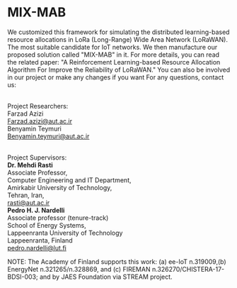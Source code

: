 # MIX-MAB

We customized this framework for simulating the distributed learning-based resource allocations in LoRa (Long-Range) Wide Area Network (LoRaWAN). The most suitable candidate for IoT networks. We then manufacture our proposed solution called "MIX-MAB" in it.
For more details, you can read the related paper: "A Reinforcement Learning-based Resource Allocation Algorithm For Improve the Reliability of LoRaWAN."
You can also be involved in our project or make any changes if you want
For any questions, contact us: 

<br /> Project Researchers:
<br /> Farzad Azizi <br /> Farzad.azizi@aut.ac.ir
<br /> Benyamin Teymuri <br /> Benyamin.teymuri@aut.ac.ir

<br /> Project Supervisors:
<br /> **Dr. Mehdi Rasti** <br /> Associate Professor,<br /> Computer Engineering and IT Department, <br />Amirkabir University of Technology, <br /> Tehran, Iran, <br /> rasti@aut.ac.ir
<br /> **Pedro H. J. Nardelli** <br />Associate professor (tenure-track) <br /> School of Energy Systems, <br />Lappeenranta University of Technology<br />Lappeenranta, Finland<br />pedro.nardelli@lut.fi<br />


NOTE: The Academy of Finland supports this work: (a) ee-IoT n.319009,(b) EnergyNet n.321265/n.328869, and (c) FIREMAN n.326270/CHISTERA-17-BDSI-003; and by JAES Foundation via STREAM project.
